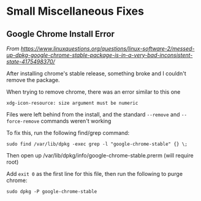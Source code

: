 # Small Miscellaneous Fixes #

## Google Chrome Install Error ##
*From https://www.linuxquestions.org/questions/linux-software-2/messed-up-dpkg-google-chrome-stable-package-is-in-a-very-bad-inconsistent-state-4175498370/*

After installing chrome's stable release, something broke and I couldn't remove the package.

When trying to remove chrome, there was an error similar to this one
```
xdg-icon-resource: size argument must be numeric
```

Files were left behind from the install, and the standard `--remove` and `--force-remove` commands weren't working

To fix this, run the following find/grep command:
```
sudo find /var/lib/dpkg -exec grep -l "google-chrome-stable" {} \;
```

Then open up /var/lib/dpkg/info/google-chrome-stable.prerm (will require root)

Add `exit 0` as the first line for this file, then run the following to purge chrome:

```
sudo dpkg -P google-chrome-stable
```
